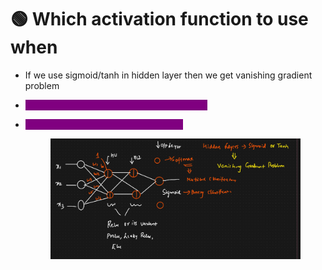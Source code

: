 # 🟢 Which activation function to use when



* If we use sigmoid/tanh in hidden layer then we get vanishing gradient problem
* <mark style="color:purple;background-color:purple;">**We use relu and its variants in hidden layer**</mark>
*   <mark style="color:purple;background-color:purple;">**In output we use sigmoid OR softmax**</mark>

    <figure><img src=".gitbook/assets/image (4) (1) (1).png" alt=""><figcaption></figcaption></figure>
